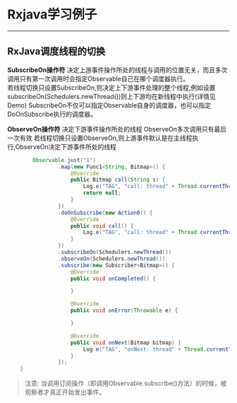 # Rxjava学习例子

-------------------


## RxJava调度线程的切换

**SubscribeOn操作符**
决定上游事件操作所处的线程与调用的位置无关，而且多次调用只有第一次调用时会指定Observable自己在哪个调度器执行。  
若线程切换只设置SubscribeOn,则决定上下游事件处理的整个线程,例如设置subscribeOn(Schedulers.newThread())则上下游均在新线程中执行(详情见Demo)
SubscribeOn不仅可以指定Observable自身的调度器，也可以指定DoOnSubscribe执行的调度器。

**ObserveOn操作符**
决定下游事件操作所处的线程
ObserveOn多次调用只有最后一次有效
若线程切换只设置ObserveOn,则上游事件默认是在主线程执行,ObserveOn决定下游事件所处的线程

``` java
        Observable.just("1")
                .map(new Func1<String, Bitmap>() {
                    @Override
                    public Bitmap call(String s) {
                        Log.e("TAG", "call: thread" + Thread.currentThread().getName());
                        return null;
                    }
                })
                .doOnSubscribe(new Action0() {
                    @Override
                    public void call() {
                        Log.e("TAG", "call: thread" + Thread.currentThread().getName());
                    }
                })
                .subscribeOn(Schedulers.newThread())
                .observeOn(Schedulers.newThread())
                .subscribe(new Subscriber<Bitmap>() {
                    @Override
                    public void onCompleted() {

                    }

                    @Override
                    public void onError(Throwable e) {

                    }

                    @Override
                    public void onNext(Bitmap bitmap) {
                        Log.e("TAG", "onNext: thread" + Thread.currentThread().getName());
                    }
                });
    }
```
>注意: 当调用订阅操作（即调用Observable.subscribe()方法）的时候，被观察者才真正开始发出事件。



